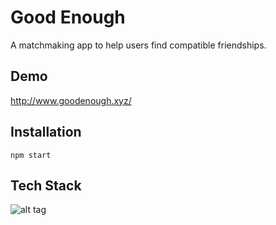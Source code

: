 # Good Enough
A matchmaking app to help users find compatible friendships.

## Demo
http://www.goodenough.xyz/

## Installation
    npm start

## Tech Stack
![alt tag](http://joshuagish.com/other/dev/stacks/mern.png)

